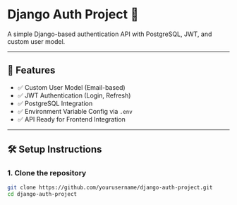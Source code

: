 # Django Auth Project 🔐

A simple Django-based authentication API with PostgreSQL, JWT, and custom user model.

---

## 🚀 Features

- ✅ Custom User Model (Email-based)
- ✅ JWT Authentication (Login, Refresh)
- ✅ PostgreSQL Integration
- ✅ Environment Variable Config via `.env`
- ✅ API Ready for Frontend Integration

---

## 🛠️ Setup Instructions

### 1. Clone the repository

```bash
git clone https://github.com/yourusername/django-auth-project.git
cd django-auth-project
```
